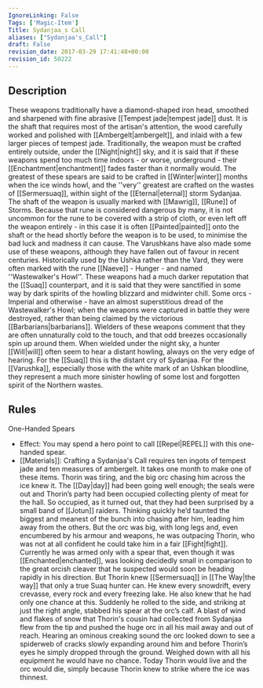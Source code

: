 ```yaml
---
IgnoreLinking: False
Tags: ['Magic-Item']
Title: Sydanjaa_s Call
aliases: ["Sydanjaa's_Call"]
draft: False
revision_date: 2017-03-29 17:41:48+00:00
revision_id: 50222
---
```


## Description
These weapons traditionally have a diamond-shaped iron head, smoothed and sharpened with fine abrasive [[Tempest jade|tempest jade]] dust. It is the shaft that requires most of the artisan's attention, the wood carefully worked and polished with [[Ambergelt|ambergelt]], and inlaid with a few larger pieces of tempest jade. Traditionally, the weapon must be crafted entirely outside, under the [[Night|night]] sky, and it is said that if these weapons spend too much time indoors - or worse, underground - their [[Enchantment|enchantment]] fades faster than it normally would. The greatest of these spears are said to be crafted in [[Winter|winter]] months when the ice winds howl, and the ''very'' greatest are crafted on the wastes of [[Sermersuaq]], within sight of the [[Eternal|eternal]] storm Sydanjaa. 
The shaft of the weapon is usually marked with [[Mawrig]], [[Rune]] of Storms. Because that rune is considered dangerous by many, it is not uncommon for the rune to be covered with a strip of cloth, or even left off the weapon entirely - in this case it is often [[Painted|painted]] onto the shaft or the head shortly before the weapon is to be used, to minimise the bad luck and madness it can cause.
The Varushkans have also made some use of these weapons, although they have fallen out of favour in recent centuries. Historically used by the Ushka rather than the Vard, they were often marked with the rune [[Naeve]] - Hunger - and named ''Wastewalker's Howl''. These weapons had a much darker reputation that the [[Suaq]] counterpart, and it is said that they were sanctified in some way by dark spirits of the howling blizzard and midwinter chill. Some orcs - Imperial and otherwise - have an almost superstitious dread of the Wastewalker's Howl; when the weapons were captured in battle they were destroyed, rather than being claimed by the victorious [[Barbarians|barbarians]].
Wielders of these weapons comment that they are often unnaturally cold to the touch, and that odd breezes occasionally spin up around them. When wielded under the night sky, a hunter [[Will|will]] often seem to hear a distant howling, always on the very edge of hearing. For the [[Suaq]] this is the distant cry of Sydanjaa. For the [[Varushka]], especially those with the white mark of an Ushkan bloodline, they represent a much more sinister howling of some lost and forgotten spirit of the Northern wastes.
## Rules
One-Handed Spears
* Effect: You may spend a hero point to call [[Repel|REPEL]] with this one-handed spear.
* [[Materials]]: Crafting a Sydanjaa's Call requires ten ingots of tempest jade and ten measures of ambergelt. It takes one month to make one of these items.
 Thorin was tiring, and the big orc chasing him across the ice knew it.
The [[Day|day]] had been going well enough; the seals were out and Thorin’s party had been occupied collecting plenty of meat for the hall. So occupied, as it turned out, that they had been surprised by a small band of [[Jotun]] raiders. Thinking quickly he’d taunted the biggest and meanest of the bunch into chasing after him, leading him away from the others. But the orc was big, with long legs and, even encumbered by his armour and weapons, he was outpacing Thorin, who was not at all confident he could take him in a fair [[Fight|fight]].
Currently he was armed only with a spear that, even though it was [[Enchanted|enchanted]], was looking decidedly small in comparison to the great orcish cleaver that he suspected would soon be heading rapidly in his direction. But Thorin knew [[Sermersuaq]] in [[The Way|the way]] that only a true Suaq hunter can. He knew every snowdrift, every crevasse, every rock and every freezing lake. He also knew that he had only one chance at this.
Suddenly he rolled to the side, and striking at just the right angle, stabbed his spear at the orc’s calf. A blast of wind and flakes of snow that Thorin's cousin had collected from Sydanjaa flew from the tip and pushed the huge orc in all his mail away and out of reach. Hearing an ominous creaking sound the orc looked down to see a spiderweb of cracks slowly expanding around him and before Thorin’s eyes he simply dropped through the ground. Weighed down with all his equipment he would have no chance. Today Thorin would live and the orc would die, simply because Thorin knew to strike where the ice was thinnest.